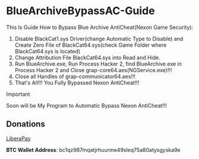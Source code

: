 # BlueArchiveBypassAC-Guide
This Is Guide How to Bypass Blue Archive AntiCheat(Nexon Game Security):

1. Disable BlackCat1.sys Driver(change Automatic Type to Disable) and Create Zero File of BlackCat64.sys(check Game Folder where BlackCat64.sys is located)
2. Change Attribution File BlackCat64.sys into Read and Hide.
3. Run BlueArchive.exe, Run Process Hacker 2, find BlueArchive.exe in Process Hacker 2 and Close grap-core64.aes(NGService.exe)!!!
4. Close all Handles of grap-communicator64.aes!!!
5. That's All!!! You Fully Bypassed Nexon AntiCheat!!!

> [!IMPORTANT]
> Soon will be My Program to Automatic Bypass Nexon AntiCheat!!!

## Donations

[LiberaPay](https://liberapay.com/RikkoMatsumatoOfficial/donate)

**BTC Wallet Address**: bc1qz987mqatjrhuurme49sleq75a80atysgyska9e
